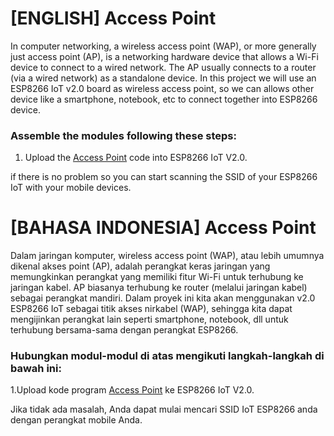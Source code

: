 # [ENGLISH] Access Point
In computer networking, a wireless access point (WAP), or more generally just access point (AP), is a networking hardware device that allows a Wi-Fi device to connect to a wired network. The AP usually connects to a router (via a wired network) as a standalone device. In this project we will use an ESP8266 IoT v2.0 board as wireless access point, so we can allows other device like a smartphone, notebook, etc to connect together into ESP8266 device. 

### Assemble the modules following these steps:
1. Upload the [Access Point](/Access_Point/Access_Point) code into ESP8266 IoT V2.0.

if there is no problem so you can start scanning the SSID of your ESP8266 IoT with your mobile devices.

# [BAHASA INDONESIA] Access Point
Dalam jaringan komputer, wireless access point (WAP), atau lebih umumnya dikenal akses point (AP), adalah perangkat keras jaringan yang memungkinkan perangkat yang memiliki fitur Wi-Fi untuk terhubung ke jaringan kabel. AP biasanya terhubung ke router (melalui jaringan kabel) sebagai perangkat mandiri.  Dalam proyek ini kita akan menggunakan v2.0 ESP8266 IoT sebagai titik akses nirkabel (WAP), sehingga kita dapat mengijinkan perangkat lain seperti smartphone, notebook, dll untuk terhubung bersama-sama dengan perangkat ESP8266.

### Hubungkan modul-modul di atas mengikuti langkah-langkah di bawah ini:
1.Upload kode program [Access Point](/Access_Point/Access_Point) ke ESP8266 IoT V2.0.

Jika tidak ada masalah, Anda dapat mulai mencari SSID IoT ESP8266 anda dengan perangkat mobile Anda.
